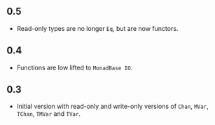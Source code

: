 0.5
---

* Read-only types are no longer `Eq`, but are now functors.

0.4
---

* Functions are low lifted to `MonadBase IO`.

0.3
---

* Initial version with read-only and write-only versions of `Chan`, `MVar`,
  `TChan`, `TMVar` and `TVar`.
